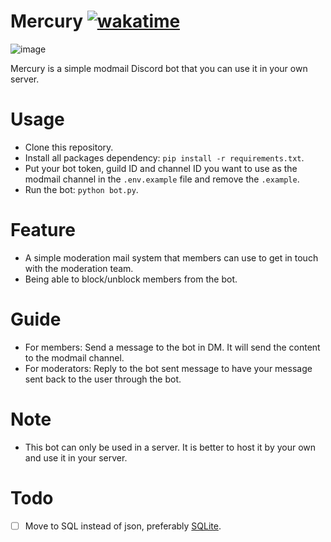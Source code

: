 # Mercury [![wakatime](https://wakatime.com/badge/github/Jimmy-Blue/Mercury.svg)](https://wakatime.com/badge/github/Jimmy-Blue/Mercury)

![image](https://user-images.githubusercontent.com/60958064/168848928-c9b81d41-e297-4ae9-9748-4f2237f86d2d.png)

Mercury is a simple modmail Discord bot that you can use it in your own server.

# Usage

- Clone this repository.
- Install all packages dependency: ``pip install -r requirements.txt``.
- Put your bot token, guild ID and channel ID you want to use as the modmail channel in the ``.env.example`` file and remove the ``.example``.
- Run the bot: ``python bot.py``.

# Feature

- A simple moderation mail system that members can use to get in touch with the moderation team.
- Being able to block/unblock members from the bot.

# Guide
- For members: Send a message to the bot in DM. It will send the content to the modmail channel.
- For moderators: Reply to the bot sent message to have your message sent back to the user through the bot.

# Note

- This bot can only be used in a server. It is better to host it by your own and use it in your server.

# Todo

- [ ] Move to SQL instead of json, preferably [SQLite](https://github.com/python/cpython/blob/main/Doc/library/sqlite3.rst).



